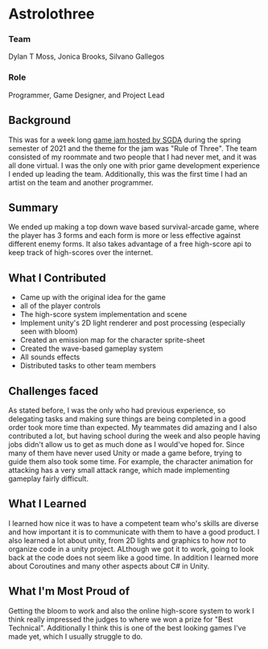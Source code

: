 # Astrolothree

### Team

Dylan T Moss, Jonica Brooks, Silvano Gallegos

### Role

Programmer, Game Designer, and Project Lead

## Background

This was for a week long [game jam hosted by SGDA](https://itch.io/jam/sgda-spring-jam) during the spring semester of 2021 and the theme for the jam was "Rule of Three". The team consisted of my roommate and two people that I had never met, and it was all done virtual. I was the only one with prior game development experience I ended up leading the team. Additionally, this was the first time I had an artist on the team and another programmer.

## Summary

We ended up making a top down wave based survival-arcade game, where the player has 3 forms and each form is more or less effective against different enemy forms. It also takes advantage of a free high-score api to keep track of high-scores over the internet.

## What I Contributed

-   Came up with the original idea for the game
-   all of the player controls
-   The high-score system implementation and scene
-   Implement unity's 2D light renderer and post processing (especially seen with bloom)
-   Created an emission map for the character sprite-sheet
-   Created the wave-based gameplay system
-   All sounds effects
-   Distributed tasks to other team members

## Challenges faced

As stated before, I was the only who had previous experience, so delegating tasks and making sure things are being completed in a good order took more time than expected. My teammates did amazing and I also contributed a lot, but having school during the week and also people having jobs didn't allow us to get as much done as I would've hoped for. Since many of them have never used Unity or made a game before, trying to guide them also took some time. For example, the character animation for attacking has a very small attack range, which made implementing gameplay fairly difficult.

## What I Learned

I learned how nice it was to have a competent team who's skills are diverse and how important it is to communicate with them to have a good product. I also learned a lot about unity, from 2D lights and graphics to how _not_ to organize code in a unity project. ALthough we got it to work, going to look back at the code does not seem like a good time. In addition I learned more about Coroutines and many other aspects about C# in Unity.

## What I'm Most Proud of

Getting the bloom to work and also the online high-score system to work I think really impressed the judges to where we won a prize for "Best Technical". Additionally I think this is one of the best looking games I've made yet, which I usually struggle to do.

